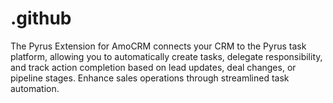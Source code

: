 # .github
The Pyrus Extension for AmoCRM connects your CRM to the Pyrus task platform, allowing you to automatically create tasks, delegate responsibility, and track action completion based on lead updates, deal changes, or pipeline stages. Enhance sales operations through streamlined task automation.
